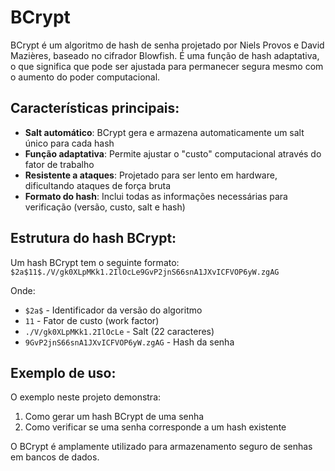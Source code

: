 # BCrypt

BCrypt é um algoritmo de hash de senha projetado por Niels Provos e David Mazières, baseado no cifrador Blowfish. É uma função de hash adaptativa, o que significa que pode ser ajustada para permanecer segura mesmo com o aumento do poder computacional.

## Características principais:

- **Salt automático**: BCrypt gera e armazena automaticamente um salt único para cada hash
- **Função adaptativa**: Permite ajustar o "custo" computacional através do fator de trabalho
- **Resistente a ataques**: Projetado para ser lento em hardware, dificultando ataques de força bruta
- **Formato do hash**: Inclui todas as informações necessárias para verificação (versão, custo, salt e hash)

## Estrutura do hash BCrypt:

Um hash BCrypt tem o seguinte formato: `$2a$11$./V/gk0XLpMKk1.2IlOcLe9GvP2jnS66snA1JXvICFVOP6yW.zgAG`

Onde:
- `$2a$` - Identificador da versão do algoritmo
- `11` - Fator de custo (work factor)
- `./V/gk0XLpMKk1.2IlOcLe` - Salt (22 caracteres)
- `9GvP2jnS66snA1JXvICFVOP6yW.zgAG` - Hash da senha

## Exemplo de uso:

O exemplo neste projeto demonstra:
1. Como gerar um hash BCrypt de uma senha
2. Como verificar se uma senha corresponde a um hash existente

O BCrypt é amplamente utilizado para armazenamento seguro de senhas em bancos de dados. 